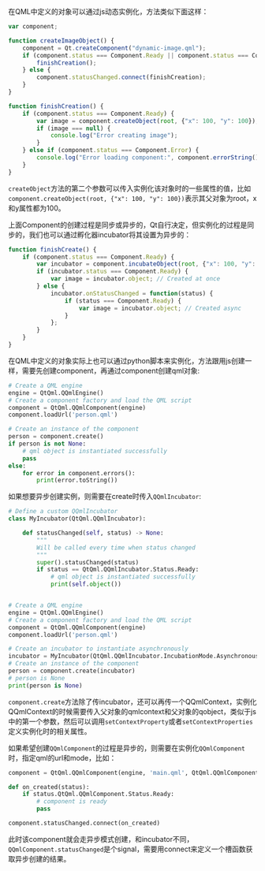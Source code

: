 在QML中定义的对象可以通过js动态实例化，方法类似下面这样：

```js
var component;

function createImageObject() {
    component = Qt.createComponent("dynamic-image.qml");
    if (component.status === Component.Ready || component.status === Component.Error) {
        finishCreation();
    } else {
        component.statusChanged.connect(finishCreation);
    }
}

function finishCreation() {
    if (component.status === Component.Ready) {
        var image = component.createObject(root, {"x": 100, "y": 100});
        if (image === null) {
            console.log("Error creating image");
        }
    } else if (component.status === Component.Error) {
        console.log("Error loading component:", component.errorString());
    }
}
```

`createObject`方法的第二个参数可以传入实例化该对象时的一些属性的值，比如`component.createObject(root, {"x": 100, "y": 100})`表示其父对象为root，x和y属性都为100。

上面Component的创建过程是同步或异步的，Qt自行决定，但实例化的过程是同步的，我们也可以通过孵化器incubator将其设置为异步的：

```js
function finishCreate() {
    if (component.status === Component.Ready) {
        var incubator = component.incubateObject(root, {"x": 100, "y": 100});
        if (incubator.status === Component.Ready) {
            var image = incubator.object; // Created at once
        } else {
            incubator.onStatusChanged = function(status) {
                if (status === Component.Ready) {
                    var image = incubator.object; // Created async
                }
            };
        }
    }
}
```

在QML中定义的对象实际上也可以通过python脚本来实例化，方法跟用js创建一样，需要先创建component，再通过component创建qml对象:

```python
# Create a QML engine
engine = QtQml.QQmlEngine()
# Create a component factory and load the QML script
component = QtQml.QQmlComponent(engine)
component.loadUrl('person.qml')

# Create an instance of the component
person = component.create()
if person is not None:
    # qml object is instantiated successfully
    pass
else:
    for error in component.errors():
        print(error.toString())
```

如果想要异步创建实例，则需要在create时传入`QQmlIncubator`:

```python
# Define a custom QQmlIncubator
class MyIncubator(QtQml.QQmlIncubator):

    def statusChanged(self, status) -> None:
        """
        Will be called every time when status changed
        """
        super().statusChanged(status)
        if status == QtQml.QQmlIncubator.Status.Ready:
            # qml object is instantiated successfully
            print(self.object())


# Create a QML engine
engine = QtQml.QQmlEngine()
# Create a component factory and load the QML script
component = QtQml.QQmlComponent(engine)
component.loadUrl('person.qml')

# Create an incubator to instantiate asynchronously
incubator = MyIncubator(QtQml.QQmlIncubator.IncubationMode.Asynchronous)
# Create an instance of the component
person = component.create(incubator)
# person is None
print(person is None)
```

`component.create`方法除了传incubator，还可以再传一个QQmlContext，实例化QQmlContext的时候需要传入父对象的qmlcontext和父对象的qobject，类似于js中的第一个参数，然后可以调用`setContextProperty`或者`setContextProperties`定义实例化时的相关属性。

如果希望创建`QQmlComponent`的过程是异步的，则需要在实例化`QQmlComponent`时，指定qml的url和mode，比如：

```python
component = QtQml.QQmlComponent(engine, 'main.qml', QtQml.QQmlComponent.CompilationMode.Asynchronous)

def on_created(status):
    if status.QtQml.QQmlComponent.Status.Ready:
        # component is ready
        pass

component.statusChanged.connect(on_created)
```

此时该component就会走异步模式创建，和incubator不同，`QQmlComponent.statusChanged`是个signal，需要用connect来定义一个槽函数获取异步创建的结果。
